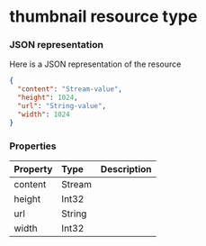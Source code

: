 # thumbnail resource type



### JSON representation

Here is a JSON representation of the resource

<!-- {
  "blockType": "resource",
  "optionalProperties": [

  ],
  "@odata.type": "microsoft.graph.thumbnail"
}-->

```json
{
  "content": "Stream-value",
  "height": 1024,
  "url": "String-value",
  "width": 1024
}

```
### Properties
| Property	   | Type	|Description|
|:---------------|:--------|:----------|
|content|Stream||
|height|Int32||
|url|String||
|width|Int32||

<!-- uuid: 052cba56-02a0-4db2-aa6a-9256249e947a
2015-10-19 09:02:23 UTC -->
<!-- {
  "type": "#page.annotation",
  "description": "thumbnail resource",
  "keywords": "",
  "section": "documentation",
  "tocPath": ""
}-->